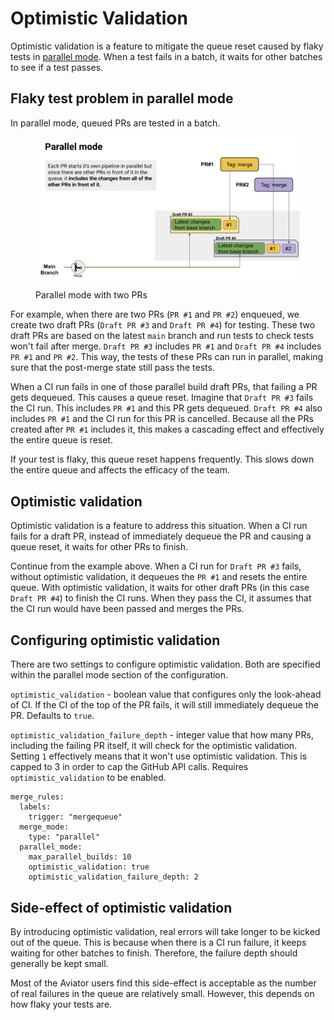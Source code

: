 # Optimistic Validation

Optimistic validation is a feature to mitigate the queue reset caused by flaky tests in [parallel mode](parallel-mode/). When a test fails in a batch, it waits for other batches to see if a test passes.

## Flaky test problem in parallel mode

In parallel mode, queued PRs are tested in a batch.

<figure><img src="../../.gitbook/assets/Screen Shot 2023-07-16 at 11.58.37 AM.png" alt=""><figcaption><p>Parallel mode with two PRs</p></figcaption></figure>

For example, when there are two PRs (`PR #1` and `PR #2`) enqueued, we create two draft PRs (`Draft PR #3` and `Draft PR #4`) for testing. These two draft PRs are based on the latest `main` branch and run tests to check tests won't fail after merge. `Draft PR #3` includes `PR #1` and `Draft PR #4` includes `PR #1` and `PR #2`. This way, the tests of these PRs can run in parallel, making sure that the post-merge state still pass the tests.

When a CI run fails in one of those parallel build draft PRs, that failing a PR gets dequeued. This causes a queue reset. Imagine that `Draft PR #3` fails the CI run. This includes `PR #1` and this PR gets dequeued. `Draft PR #4` also includes `PR #1` and the CI run for this PR is cancelled. Because all the PRs created after `PR #1` includes it, this makes a cascading effect and effectively the entire queue is reset.

If your test is flaky, this queue reset happens frequently. This slows down the entire queue and affects the efficacy of the team.

## Optimistic validation

Optimistic validation is a feature to address this situation. When a CI run fails for a draft PR, instead of immediately dequeue the PR and causing a queue reset, it waits for other PRs to finish.

Continue from the example above. When a CI run for `Draft PR #3` fails, without optimistic validation, it dequeues the `PR #1` and resets the entire queue. With optimistic validation, it waits for other draft PRs (in this case `Draft PR #4`) to finish the CI runs. When they pass the CI, it assumes that the CI run would have been passed and merges the PRs.

## Configuring optimistic validation

There are two settings to configure optimistic validation. Both are specified within the parallel mode section of the configuration.

`optimistic_validation` - boolean value that configures only the look-ahead of CI. If the CI of the top of the PR fails, it will still immediately dequeue the PR. Defaults to `true`.

`optimistic_validation_failure_depth` - integer value that how many PRs, including the failing PR itself, it will check for the optimistic validation. Setting `1` effectively means that it won't use optimistic validation. This is capped to 3 in order to cap the GitHub API calls. Requires `optimistic_validation` to be enabled.

```
merge_rules:
  labels:
    trigger: "mergequeue"
  merge_mode:
    type: "parallel"
  parallel_mode:
    max_parallel_builds: 10
    optimistic_validation: true
    optimistic_validation_failure_depth: 2
```

## Side-effect of optimistic validation

By introducing optimistic validation, real errors will take longer to be kicked out of the queue. This is because when there is a CI run failure, it keeps waiting for other batches to finish. Therefore, the failure depth should generally be kept small.

Most of the Aviator users find this side-effect is acceptable as the number of real failures in the queue are relatively small. However, this depends on how flaky your tests are.
